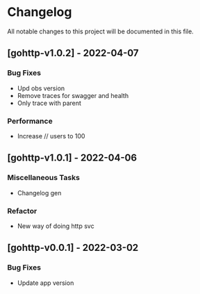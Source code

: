 # Changelog

All notable changes to this project will be documented in this file.

## [gohttp-v1.0.2] - 2022-04-07

### Bug Fixes

- Upd obs version
- Remove traces for swagger and health
- Only trace with parent

### Performance

- Increase // users to 100

## [gohttp-v1.0.1] - 2022-04-06

### Miscellaneous Tasks

- Changelog gen

### Refactor

- New way of doing http svc

## [gohttp-v0.0.1] - 2022-03-02

### Bug Fixes

- Update app version

<!-- generated by git-cliff -->
